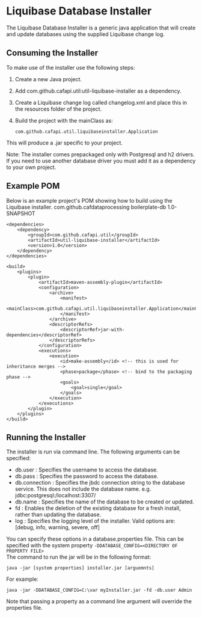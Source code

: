 # Liquibase Database Installer

The Liquibase Database Installer is a generic  java application that will create and update databases using the supplied Liquibase change log.

## Consuming the Installer
To make use of the installer use the following steps:

1. Create a new Java project.
2. Add com.github.cafapi.util:util-liquibase-installer as a dependency.
3. Create a Liquibase change log called changelog.xml and place this in the resources folder of the project.
4. Build the project with the mainClass as:
    
    `com.github.cafapi.util.liquibaseinstaller.Application`

This will produce a .jar specific to your project.
 
Note: The installer comes prepackaged only with Postgresql and h2 drivers. If you need to use another database driver you must add it as a dependency to your own project.

## Example POM
Below is an example project's POM showing how to build using the Liquibase installer. 
<groupId>com.github.cafdataprocessing</groupId>
<artifactId>boilerplate-db</artifactId>
<version>1.0-SNAPSHOT</version>

    <dependencies>
        <dependency>
            <groupId>com.github.cafapi.util</groupId>
            <artifactId>util-liquibase-installer</artifactId>
            <version>1.0</version>
        </dependency>
    </dependencies>

    <build>
        <plugins>
            <plugin>
                <artifactId>maven-assembly-plugin</artifactId>
                <configuration>
                    <archive>
                        <manifest>
                            <mainClass>com.github.cafapi.util.liquibaseinstaller.Application</mainClass>
                        </manifest>
                    </archive>
                    <descriptorRefs>
                        <descriptorRef>jar-with-dependencies</descriptorRef>
                    </descriptorRefs>
                </configuration>
                <executions>
                    <execution>
                        <id>make-assembly</id> <!-- this is used for inheritance merges -->
                        <phase>package</phase> <!-- bind to the packaging phase -->
                        <goals>
                            <goal>single</goal>
                        </goals>
                    </execution>
                </executions>
            </plugin>
        </plugins>
    </build>
    
## Running the Installer

The installer is run via command line. The following arguments can be specified:

*   db.user  :  Specifies the username to access the database.
*   db.pass  :  Specifies the password to access the database.
*   db.connection  : Specifies the jbdc connection string to the database service. This does not include the database name.  e.g. jdbc:postgresql:/localhost:3307/
*   db.name  :  Specifies the name of the database to be created or updated.
*   fd  :  Enables the deletion of the existing database for a fresh install, rather than updating the database.
*   log : Specifies the logging level of the installer. Valid options are: [debug, info, warning, severe, off]

You can specify these options in a database.properties file. This can be specified with the system property `-DDATABASE_CONFIG=<DIRECTORY OF PROPERTY FILE>`   
The command to run the jar will be in the following format:  

    java -jar [system properties] installer.jar [arguemnts]  

For example:   

    java -jar -DDATABASE_CONFIG=C:\var myInstaller.jar -fd -db.user Admin  
    
Note that passing a property as a command line argument will override the properties file.
